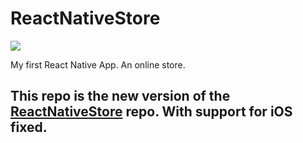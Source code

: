 # ReactNativeStore
<a href="https://imgflip.com/gif/50s0ia"> <img src = "https://i.imgflip.com/50s0ia.gif" /></a>

My first React Native App. An online store. 
## This repo is the new version of the [ReactNativeStore](https://github.com/boitumeloR/ReactNativeStore) repo. With support for iOS fixed.